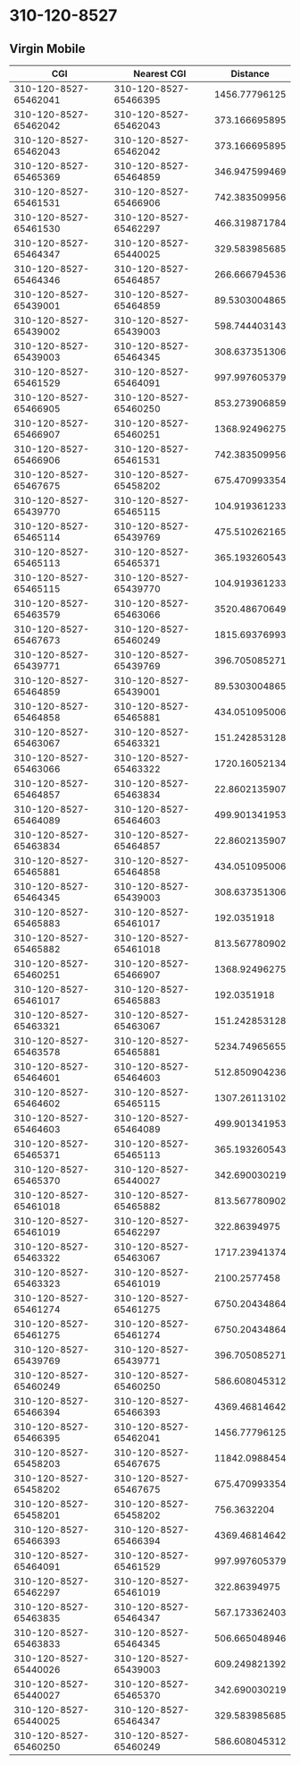 # 310-120-8527
## Virgin Mobile


| CGI | Nearest CGI | Distance |
|-----|-------------|----------|
| 310-120-8527-65462041 | 310-120-8527-65466395 | 1456.77796125 |
| 310-120-8527-65462042 | 310-120-8527-65462043 | 373.166695895 |
| 310-120-8527-65462043 | 310-120-8527-65462042 | 373.166695895 |
| 310-120-8527-65465369 | 310-120-8527-65464859 | 346.947599469 |
| 310-120-8527-65461531 | 310-120-8527-65466906 | 742.383509956 |
| 310-120-8527-65461530 | 310-120-8527-65462297 | 466.319871784 |
| 310-120-8527-65464347 | 310-120-8527-65440025 | 329.583985685 |
| 310-120-8527-65464346 | 310-120-8527-65464857 | 266.666794536 |
| 310-120-8527-65439001 | 310-120-8527-65464859 | 89.5303004865 |
| 310-120-8527-65439002 | 310-120-8527-65439003 | 598.744403143 |
| 310-120-8527-65439003 | 310-120-8527-65464345 | 308.637351306 |
| 310-120-8527-65461529 | 310-120-8527-65464091 | 997.997605379 |
| 310-120-8527-65466905 | 310-120-8527-65460250 | 853.273906859 |
| 310-120-8527-65466907 | 310-120-8527-65460251 | 1368.92496275 |
| 310-120-8527-65466906 | 310-120-8527-65461531 | 742.383509956 |
| 310-120-8527-65467675 | 310-120-8527-65458202 | 675.470993354 |
| 310-120-8527-65439770 | 310-120-8527-65465115 | 104.919361233 |
| 310-120-8527-65465114 | 310-120-8527-65439769 | 475.510262165 |
| 310-120-8527-65465113 | 310-120-8527-65465371 | 365.193260543 |
| 310-120-8527-65465115 | 310-120-8527-65439770 | 104.919361233 |
| 310-120-8527-65463579 | 310-120-8527-65463066 | 3520.48670649 |
| 310-120-8527-65467673 | 310-120-8527-65460249 | 1815.69376993 |
| 310-120-8527-65439771 | 310-120-8527-65439769 | 396.705085271 |
| 310-120-8527-65464859 | 310-120-8527-65439001 | 89.5303004865 |
| 310-120-8527-65464858 | 310-120-8527-65465881 | 434.051095006 |
| 310-120-8527-65463067 | 310-120-8527-65463321 | 151.242853128 |
| 310-120-8527-65463066 | 310-120-8527-65463322 | 1720.16052134 |
| 310-120-8527-65464857 | 310-120-8527-65463834 | 22.8602135907 |
| 310-120-8527-65464089 | 310-120-8527-65464603 | 499.901341953 |
| 310-120-8527-65463834 | 310-120-8527-65464857 | 22.8602135907 |
| 310-120-8527-65465881 | 310-120-8527-65464858 | 434.051095006 |
| 310-120-8527-65464345 | 310-120-8527-65439003 | 308.637351306 |
| 310-120-8527-65465883 | 310-120-8527-65461017 | 192.0351918 |
| 310-120-8527-65465882 | 310-120-8527-65461018 | 813.567780902 |
| 310-120-8527-65460251 | 310-120-8527-65466907 | 1368.92496275 |
| 310-120-8527-65461017 | 310-120-8527-65465883 | 192.0351918 |
| 310-120-8527-65463321 | 310-120-8527-65463067 | 151.242853128 |
| 310-120-8527-65463578 | 310-120-8527-65465881 | 5234.74965655 |
| 310-120-8527-65464601 | 310-120-8527-65464603 | 512.850904236 |
| 310-120-8527-65464602 | 310-120-8527-65465115 | 1307.26113102 |
| 310-120-8527-65464603 | 310-120-8527-65464089 | 499.901341953 |
| 310-120-8527-65465371 | 310-120-8527-65465113 | 365.193260543 |
| 310-120-8527-65465370 | 310-120-8527-65440027 | 342.690030219 |
| 310-120-8527-65461018 | 310-120-8527-65465882 | 813.567780902 |
| 310-120-8527-65461019 | 310-120-8527-65462297 | 322.86394975 |
| 310-120-8527-65463322 | 310-120-8527-65463067 | 1717.23941374 |
| 310-120-8527-65463323 | 310-120-8527-65461019 | 2100.2577458 |
| 310-120-8527-65461274 | 310-120-8527-65461275 | 6750.20434864 |
| 310-120-8527-65461275 | 310-120-8527-65461274 | 6750.20434864 |
| 310-120-8527-65439769 | 310-120-8527-65439771 | 396.705085271 |
| 310-120-8527-65460249 | 310-120-8527-65460250 | 586.608045312 |
| 310-120-8527-65466394 | 310-120-8527-65466393 | 4369.46814642 |
| 310-120-8527-65466395 | 310-120-8527-65462041 | 1456.77796125 |
| 310-120-8527-65458203 | 310-120-8527-65467675 | 11842.0988454 |
| 310-120-8527-65458202 | 310-120-8527-65467675 | 675.470993354 |
| 310-120-8527-65458201 | 310-120-8527-65458202 | 756.3632204 |
| 310-120-8527-65466393 | 310-120-8527-65466394 | 4369.46814642 |
| 310-120-8527-65464091 | 310-120-8527-65461529 | 997.997605379 |
| 310-120-8527-65462297 | 310-120-8527-65461019 | 322.86394975 |
| 310-120-8527-65463835 | 310-120-8527-65464347 | 567.173362403 |
| 310-120-8527-65463833 | 310-120-8527-65464345 | 506.665048946 |
| 310-120-8527-65440026 | 310-120-8527-65439003 | 609.249821392 |
| 310-120-8527-65440027 | 310-120-8527-65465370 | 342.690030219 |
| 310-120-8527-65440025 | 310-120-8527-65464347 | 329.583985685 |
| 310-120-8527-65460250 | 310-120-8527-65460249 | 586.608045312 |
